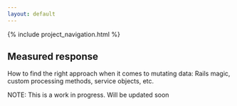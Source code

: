 ```yaml
---
layout: default
---
```


{% include project_navigation.html %}

<div class="page-header">
  <h2>Measured response</h2>
</div>

How to find the right approach when it comes to mutating data:
Rails magic, custom processing methods, service objects, etc.

NOTE: This is a work in progress. Will be updated soon
